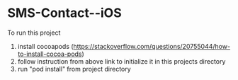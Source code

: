 # SMS-Contact--iOS

To run this project 
  1. install cocoapods (https://stackoverflow.com/questions/20755044/how-to-install-cocoa-pods)
  2. follow instruction from above link to initialize it in this projects directory
  3. run "pod install" from project directory
